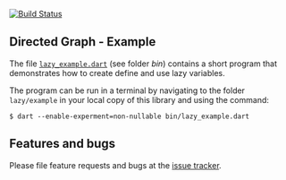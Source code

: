 

[![Build Status](https://travis-ci.com/simphotonics/lazy_memo.svg?branch=main)](https://travis-ci.com/simphotonics/lazy_memo)

## Directed Graph - Example
The file [`lazy_example.dart`][example.dart] (see folder *bin*) contains a short program that demonstrates how to create
define and use lazy variables.

The program can be run in a terminal by navigating to the
folder `lazy/example` in your local copy of this library and using the command:
```Console
$ dart --enable-experment=non-nullable bin/lazy_example.dart
```

## Features and bugs
Please file feature requests and bugs at the [issue tracker].

[issue tracker]: https://github.com/simphotonics/lazy/issues

[example.dart]: https://github.com/simphotonics/lazy/blob/master/example/bin/lazy_example.dart